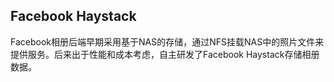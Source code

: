 ## Facebook Haystack

Facebook相册后端早期采用基于NAS的存储，通过NFS挂载NAS中的照片文件来提供服务。后来出于性能和成本考虑，自主研发了Facebook Haystack存储相册数据。